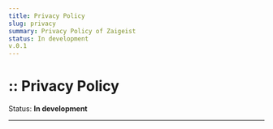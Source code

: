 ```yaml
---
title: Privacy Policy
slug: privacy
summary: Privacy Policy of Zaigeist
status: In development
v.0.1
---
```


# :: Privacy Policy

Status: **In development**

---
